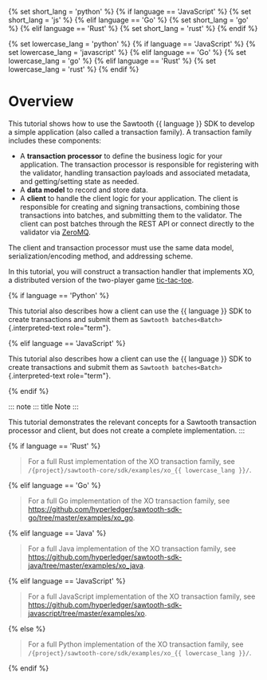 {% set short_lang = \'python\' %} {% if language == \'JavaScript\' %} {%
set short_lang = \'js\' %} {% elif language == \'Go\' %} {% set
short_lang = \'go\' %} {% elif language == \'Rust\' %} {% set short_lang
= \'rust\' %} {% endif %}

{% set lowercase_lang = \'python\' %} {% if language == \'JavaScript\'
%} {% set lowercase_lang = \'javascript\' %} {% elif language == \'Go\'
%} {% set lowercase_lang = \'go\' %} {% elif language == \'Rust\' %} {%
set lowercase_lang = \'rust\' %} {% endif %}

# Overview

This tutorial shows how to use the Sawtooth {{ language }} SDK to
develop a simple application (also called a transaction family). A
transaction family includes these components:

-   A **transaction processor** to define the business logic for your
    application. The transaction processor is responsible for
    registering with the validator, handling transaction payloads and
    associated metadata, and getting/setting state as needed.
-   A **data model** to record and store data.
-   A **client** to handle the client logic for your application. The
    client is responsible for creating and signing transactions,
    combining those transactions into batches, and submitting them to
    the validator. The client can post batches through the REST API or
    connect directly to the validator via [ZeroMQ](http://zeromq.org).

The client and transaction processor must use the same data model,
serialization/encoding method, and addressing scheme.

In this tutorial, you will construct a transaction handler that
implements XO, a distributed version of the two-player game
[tic-tac-toe](https://en.wikipedia.org/wiki/Tic-tac-toe).

{% if language == \'Python\' %}

This tutorial also describes how a client can use the {{ language }} SDK
to create transactions and submit them as
`Sawtooth batches<Batch>`{.interpreted-text role="term"}.

{% elif language == \'JavaScript\' %}

This tutorial also describes how a client can use the {{ language }} SDK
to create transactions and submit them as
`Sawtooth batches<Batch>`{.interpreted-text role="term"}.

{% endif %}

::: note
::: title
Note
:::

This tutorial demonstrates the relevant concepts for a Sawtooth
transaction processor and client, but does not create a complete
implementation.
:::

{% if language == \'Rust\' %}

> For a full Rust implementation of the XO transaction family, see
> `/{project}/sawtooth-core/sdk/examples/xo_{{ lowercase_lang }}/`.

{% elif language == \'Go\' %}

> For a full Go implementation of the XO transaction family, see
> <https://github.com/hyperledger/sawtooth-sdk-go/tree/master/examples/xo_go>.

{% elif language == \'Java\' %}

> For a full Java implementation of the XO transaction family, see
> <https://github.com/hyperledger/sawtooth-sdk-java/tree/master/examples/xo_java>.

{% elif language == \'JavaScript\' %}

> For a full JavaScript implementation of the XO transaction family, see
> <https://github.com/hyperledger/sawtooth-sdk-javascript/tree/master/examples/xo>.

{% else %}

> For a full Python implementation of the XO transaction family, see
> `/{project}/sawtooth-core/sdk/examples/xo_{{ lowercase_lang }}/`.

{% endif %}

